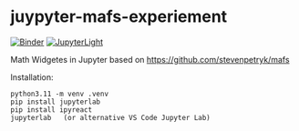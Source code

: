 # juypyter-mafs-experiement

[![Binder](https://mybinder.org/badge_logo.svg)](https://mybinder.org/v2/gh/kolibril13/jupyter-mafs/HEAD?labpath=example_notebook.ipynb)
[![JupyterLight](https://jupyterlite.rtfd.io/en/latest/_static/badge.svg)](https://kolibril13.github.io/jupyter-mafs/)


 Math Widgetes in Jupyter based on https://github.com/stevenpetryk/mafs 

Installation:
```
python3.11 -m venv .venv
pip install jupyterlab
pip install ipyreact
jupyterlab   (or alternative VS Code Jupyter Lab)
```